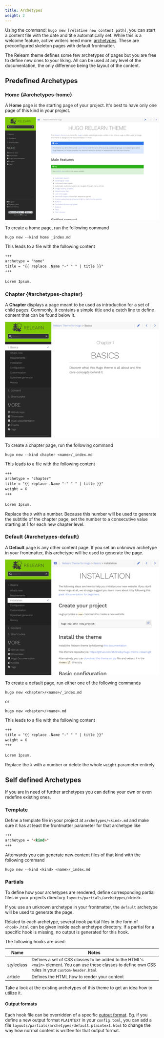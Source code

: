 ```yaml
---
title: Archetypes
weight: 2
---
```


Using the command: `hugo new [relative new content path]`, you can start a content file with the date and title automatically set. While this is a welcome feature, active writers need more: [archetypes](https://gohugo.io/content/archetypes/). These are preconfigured skeleton pages with default frontmatter.

The Relearn theme defines some few archetypes of pages but you are free to define new ones to your liking. All can be used at any level of the documentation, the only difference being the layout of the content.

## Predefined Archetypes

### Home {#archetypes-home}

A **Home** page is the starting page of your project. It's best to have only one page of this kind in your project.

![Home page](pages-home.png?classes=shadow&width=60pc)

To create a home page, run the following command

```shell
hugo new --kind home _index.md
```

This leads to a file with the following content

```markdown
+++
archetype = "home"
title = "{{ replace .Name "-" " " | title }}"
+++

Lorem Ipsum.
```

### Chapter {#archetypes-chapter}

A **Chapter** displays a page meant to be used as introduction for a set of child pages. Commonly, it contains a simple title and a catch line to define content that can be found below it.

![Chapter page](pages-chapter.png?classes=shadow&width=60pc)

To create a chapter page, run the following command

```shell
hugo new --kind chapter <name>/_index.md
```

This leads to a file with the following content

```markdown
+++
archetype = "chapter"
title = "{{ replace .Name "-" " " | title }}"
weight = X
+++

Lorem Ipsum.
```

Replace the `X` with a number. Because this number will be used to generate the subtitle of the chapter page, set the number to a consecutive value starting at 1 for each new chapter level.

### Default {#archetypes-default}

A **Default** page is any other content page. If you set an unknown archetype in your frontmatter, this archetype will be used to generate the page.

![Default page](pages-default.png?classes=shadow&width=60pc)

To create a default page, run either one of the following commands

```shell
hugo new <chapter>/<name>/_index.md
```

or

```shell
hugo new <chapter>/<name>.md
```

This leads to a file with the following content

```markdown
+++
title = "{{ replace .Name "-" " " | title }}"
weight = X
+++

Lorem Ipsum.
```

Replace the `X` with a number or delete the whole `weight` parameter entirely.

## Self defined Archetypes

If you are in need of further archetypes you can define your own or even redefine existing ones.

### Template

Define a template file in your project at `archetypes/<kind>.md` and make sure it has at least the frontmatter parameter for that archetype like

````markdown
+++
archetype = "<kind>"
+++
````

Afterwards you can generate new content files of that kind with the following command

```shell
hugo new --kind <kind> <name>/_index.md
```

### Partials

To define how your archetypes are rendered, define corresponding partial files in your projects directory `layouts/partials/archetypes/<kind>`.

If you use an unknown archetype in your frontmatter, the `default` archetype will be used to generate the page.

Related to each archetype, several _hook_ partial files in the form of `<hook>.html` can be given inside each archetype directory. If a partial for a specific hook is missing, no output is generated for this hook.

The following hooks are used:

| Name                 | Notes       |
|----------------------|-------------|
| styleclass           | Defines a set of CSS classes to be added to the HTML's `<main>` element. You can use these classes to define own CSS rules in your `custom-header.html` |
| article              | Defines the HTML how to render your content |

Take a look at the existing archetypes of this theme to get an idea how to utilize it.

#### Output formats

Each hook file can be overridden of a specific [output format](https://gohugo.io/templates/output-formats/). Eg. if you define a new output format `PLAINTEXT` in your `config.toml`, you can add a file `layouts/partials/archetypes/default.plaintext.html` to change the way how normal content is written for that output format.
